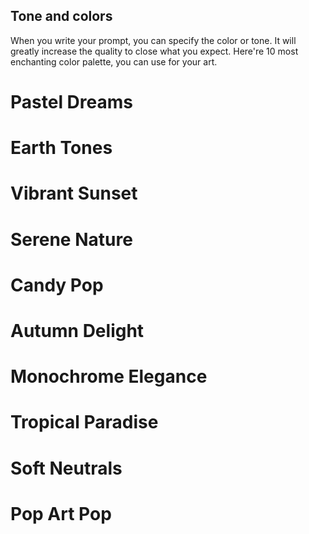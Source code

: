 ## Tone and colors
When you write your prompt, you can specify the color or tone. It will greatly increase the quality to close what you expect. Here're 10 most enchanting color palette, you can use for your art.

# Pastel Dreams
# Earth Tones
# Vibrant Sunset
# Serene Nature
# Candy Pop
# Autumn Delight
# Monochrome Elegance
# Tropical Paradise
# Soft Neutrals
# Pop Art Pop

